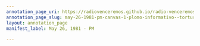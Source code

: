 ```yaml
---
annotation_page_uri: https://radiovenceremos.github.io/radio-venceremos-english-1/annotations/may-26-1981-pm-canvas-1-plomo-informativo--torture--casualties.json
annotation_page_slug: may-26-1981-pm-canvas-1-plomo-informativo--torture--casualties
layout: annotation_page
manifest_label: May 26, 1981 - PM

---
```

